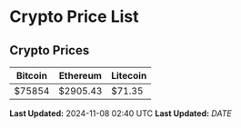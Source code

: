 # Crypto Price List

## Crypto Prices
| Bitcoin | Ethereum | Litecoin |
| ------- | -------- | -------- |
| $75854 | $2905.43 | $71.35 |
**Last Updated:** 2024-11-08 02:40 UTC
**Last Updated:** $DATE$
